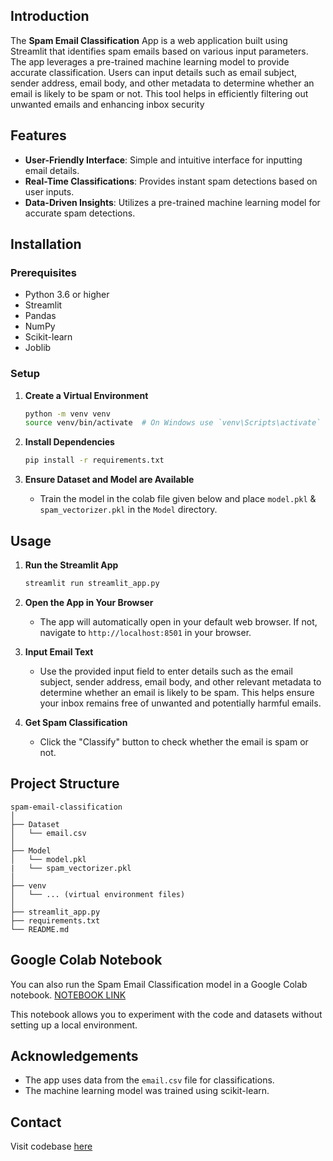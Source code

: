 ## Introduction

The **Spam Email Classification** App is a web application built using Streamlit that identifies spam emails based on various input parameters. The app leverages a pre-trained machine learning model to provide accurate classification. Users can input details such as email subject, sender address, email body, and other metadata to determine whether an email is likely to be spam or not. This tool helps in efficiently filtering out unwanted emails and enhancing inbox security

## Features

- **User-Friendly Interface**: Simple and intuitive interface for inputting email details.
- **Real-Time Classifications**: Provides instant spam detections based on user inputs.
- **Data-Driven Insights**: Utilizes a pre-trained machine learning model for accurate spam detections.

## Installation

### Prerequisites

- Python 3.6 or higher
- Streamlit
- Pandas
- NumPy
- Scikit-learn
- Joblib

### Setup

1. **Create a Virtual Environment**

   ```sh
   python -m venv venv
   source venv/bin/activate  # On Windows use `venv\Scripts\activate`
   ```

2. **Install Dependencies**

   ```sh
   pip install -r requirements.txt
   ```

3. **Ensure Dataset and Model are Available**

   - Train the model in the colab file given below and place `model.pkl` & `spam_vectorizer.pkl` in the  `Model` directory.

## Usage

1. **Run the Streamlit App**

   ```sh
   streamlit run streamlit_app.py
   ```

2. **Open the App in Your Browser**

   - The app will automatically open in your default web browser. If not, navigate to `http://localhost:8501` in your browser.

3. **Input Email Text**

   - Use the provided input field to enter details such as the email subject, sender address, email body, and other relevant metadata to determine whether an email is likely to be spam. This helps ensure your inbox remains free of unwanted and potentially harmful emails.

4. **Get Spam Classification**

   - Click the "Classify" button to check whether the email is spam or not.

## Project Structure

```
spam-email-classification
│
├── Dataset
│   └── email.csv
│
├── Model
│   └── model.pkl
|   └── spam_vectorizer.pkl
│
├── venv
│   └── ... (virtual environment files)
│
├── streamlit_app.py
├── requirements.txt
└── README.md
```
## Google Colab Notebook

You can also run the Spam Email Classification model in a Google Colab notebook. [NOTEBOOK LINK](https://colab.research.google.com/drive/1FzCPRJDBeXnsiYT-wCSENx7vzKvQoysg?usp=sharing)

This notebook allows you to experiment with the code and datasets without setting up a local environment.

## Acknowledgements

- The app uses data from the `email.csv` file for classifications.
- The machine learning model was trained using scikit-learn.

## Contact

Visit codebase [here](https://github.com/Abhishek-Mallick/universal-box/tree/main/template/Data-Science/Classification/Spam%20Email%20Classification)
